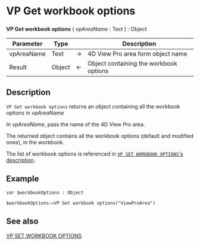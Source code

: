 # VP Get workbook options

### 



**VP Get workbook options** ( *vpAreaName* : Text ) : Object



|Parameter|Type||Description|
|---|---|---|---|
|vpAreaName  |Text|->|4D View Pro area form object name|
|Result |Object|<-|Object containing the workbook options|

## Description

`VP Get workbook options` 
returns an object containing all the workbook options in *vpAreaName*

In *vpAreaName*, pass the name of the 4D View Pro area.

The returned object contains all the workbook options (default and modified ones), in the workbook.

The list of workbook options is referenced in [`VP SET WORKBOOK OPTIONS`'s description](VP%20SET%20WORKBOOK%20OPTIONS.md).

## Example

```4d
var $workbookOptions : Object

$workbookOptions:=VP Get workbook options("ViewProArea")
```

## See also

[VP SET WORKBOOK OPTIONS](VP%20SET%20WORKBOOK%20OPTIONS.md)